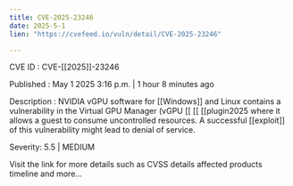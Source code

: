 ```yaml
---
title: CVE-2025-23246
date: 2025-5-1
lien: "https://cvefeed.io/vuln/detail/CVE-2025-23246"

---
```


CVE ID : CVE-[[2025]]-23246

Published :  May 1
2025
3:16 p.m. | 1 hour
8 minutes ago

Description : NVIDIA vGPU software for  [[Windows]] and Linux contains a vulnerability in the Virtual GPU Manager (vGPU  [[ [[ [[plugin2025
where it allows a guest to consume uncontrolled resources. A successful  [[exploit]] of this vulnerability might lead to denial of service.

Severity: 5.5 | MEDIUM

Visit the link for more details
such as CVSS details
affected products
timeline
and more...
